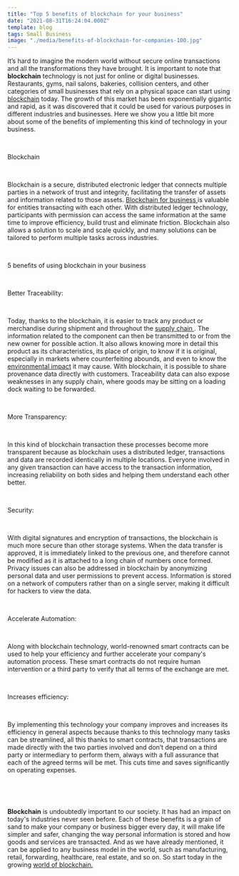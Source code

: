 ```yaml
---
title: "Top 5 benefits of blockchain for your business"
date: "2021-08-31T16:24:04.000Z"
template: blog
tags: Small Business
image: "./media/benefits-of-blockchain-for-companies-100.jpg"
---
```


It’s hard to imagine the modern world without secure online transactions and all the transformations they have brought. It is important to note that **blockchain** technology is not just for online or digital businesses. Restaurants, gyms, nail salons, bakeries, collision centers, and other categories of small businesses that rely on a physical space can start using <a target="_blank" href="https://www.cobuildlab.com/blog/blockchain-world/"> blockchain</a> today. The growth of this market has been exponentially gigantic and rapid, as it was discovered that it could be used for various purposes in different industries and businesses.  Here we show you a little bit more about some of the benefits of implementing this kind of technology in your business.

<br>

<title-2>Blockchain</title-2>

<br>

Blockchain is a secure, distributed electronic ledger that connects multiple parties in a network of trust and integrity, facilitating the transfer of assets and information related to those assets. <a target="_blank" href="https://www.cobuildlab.com/blog/what-when-and-why-to-use-blockchain-in-your-business-process/"> Blockchain for business </a> is valuable for entities transacting with each other. With distributed ledger technology, participants with permission can access the same information at the same time to improve efficiency, build trust and eliminate friction. Blockchain also allows a solution to scale and scale quickly, and many solutions can be tailored to perform multiple tasks across industries.

<br>

<title-2>5 benefits of using blockchain in your business</title-2>

<br>

<title-3>Better Traceability:</title-3>

<br>

Today, thanks to the blockchain, it is easier to track any product or merchandise during shipment and throughout the <a target="_blank" href="https://www.cobuildlab.com/blog/Tips-for-Managing-the-Supply-Chain-after-a-Pandemic/"> supply chain </a>.  The information related to the component can then be transmitted to or from the new owner for possible action.  It also allows knowing more in detail this product as its characteristics, its place of origin, to know if it is original, especially in markets where counterfeiting abounds, and even to know the <a target="_blank" href="https://www.cobuildlab.com/blog/why-machine-learning-applied-to-the-supply-chain-will-save-the-planet/">  environmental impact</a> it may cause. With blockchain, it is possible to share provenance data directly with customers. Traceability data can also expose weaknesses in any supply chain, where goods may be sitting on a loading dock waiting to be forwarded.

<br>

<title-3>More Transparency:</title-3>

<br>

In this kind of blockchain transaction these processes become more transparent because as blockchain uses a distributed ledger, transactions and data are recorded identically in multiple locations. Everyone involved in any given transaction can have access to the transaction information, increasing reliability on both sides and helping them understand each other better.

<br>

<title-3>Security:</title-3>

<br>

With digital signatures and encryption of transactions, the blockchain is much more secure than other storage systems. When the data transfer is approved, it is immediately linked to the previous one, and therefore cannot be modified as it is attached to a long chain of numbers once formed. Privacy issues can also be addressed in blockchain by anonymizing personal data and user permissions to prevent access. Information is stored on a network of computers rather than on a single server, making it difficult for hackers to view the data.

<br>

<title-3>Accelerate Automation:</title-3>

<br>

Along with blockchain technology, world-renowned smart contracts can be used to help your efficiency and further accelerate your company's automation process.  These smart contracts do not require human intervention or a third party to verify that all terms of the exchange are met. 

<br>

<title-3>Increases efficiency:</title-3>

<br>

By implementing this technology your company improves and increases its efficiency in general aspects because thanks to this technology many tasks can be streamlined, all this thanks to smart contracts, that transactions are made directly with the two parties involved and don’t depend on a third party or intermediary to perform them, always with a full assurance that each of the agreed terms will be met. This cuts time and saves significantly on operating expenses. 

<br>

<youtube-video id="Hbsq2FAlXU"></youtube-video>

<br>

**Blockchain** is undoubtedly important to our society. It has had an impact on today's industries never seen before. Each of these benefits is a grain of sand to make your company or business bigger every day, it will make life simpler and safer, changing the way personal information is stored and how goods and services are transacted. And as we have already mentioned, it can be applied to any business model in the world, such as manufacturing, retail, forwarding, healthcare, real estate, and so on. So start today in the growing <a target="_blank" href="https://www.cobuildlab.com/blog/blockchain-revolution-in-business-world/"> world of blockchain. </a>

<br>

<youtube-video id="tUSNJQkjM-Y"></youtube-video>

<br>

